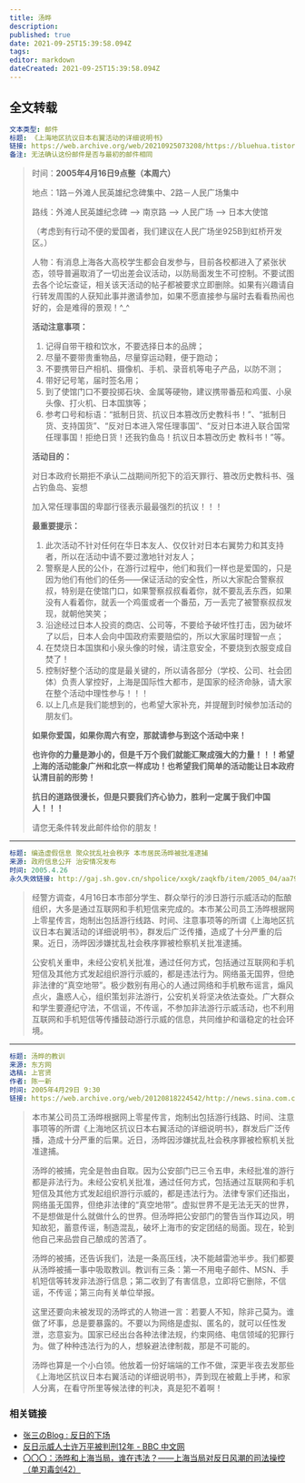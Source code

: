 ```yaml
---
title: 汤晔
description: 
published: true
date: 2021-09-25T15:39:58.094Z
tags: 
editor: markdown
dateCreated: 2021-09-25T15:39:58.094Z
---
```


## 全文转载

```YAML
文本类型: 邮件
标题: 《上海地区抗议日本右翼活动的详细说明书》
链接: https://web.archive.org/web/20210925073208/https://bluehua.tistory.com/47
备注: 无法确认这份邮件是否与最初的邮件相同
```

> 时间：**2005年4月16日9点整（本周六）**
>
> 地点：1路－外滩人民英雄纪念碑集中、2路－人民广场集中
>
> 路线：外滩人民英雄纪念碑 —> 南京路 —> 人民广场 —> 日本大使馆
>
> （考虑到有行动不便的爱国者，我们建议在人民广场坐925B到虹桥开发区。）
>
> 人物：有消息上海各大高校学生都会自发参与，目前各校都进入了紧张状态，领导普遍取消了一切出差会议活动，以防局面发生不可控制。不要试图去各个论坛查证，相关该天活动的帖子都被要求立即删除。如果有兴趣请自行转发周围的人获知此事并邀请参加，如果不愿直接参与届时去看看热闹也好的，会是难得的景观！^\_^
>
> **活动注意事项：**
>
> 1. 记得自带干粮和饮水，不要选择日本的品牌；
> 2. 尽量不要带贵重物品，尽量穿运动鞋，便于跑动；
> 3. 不要携带日产相机、摄像机、手机、录音机等电子产品，以防不测；
> 4. 带好记号笔，届时签名用；
> 5. 到了使馆门口不要投掷石块、金属等硬物，建议携带番茄和鸡蛋、小泉头像、打火机、日本国旗等；
> 6. 参考口号和标语：“抵制日货、抗议日本篡改历史教科书！”、“抵制日货、支持国货”、“反对日本进入常任理事国”、“反对日本进入联合国常任理事国！拒绝日货！还我钓鱼岛！抗议日本篡改历史 教科书！”等。
>
> **活动目的：**
>
> 对日本政府长期拒不承认二战期间所犯下的滔天罪行、篡改历史教科书、强占钓鱼岛、妄想
>
> 加入常任理事国的卑鄙行径表示最最强烈的抗议！！！
>
> **最重要提示：**
>
> 1. 此次活动不针对任何在华日本友人、仅仅针对日本右翼势力和其支持者，所以在活动中请不要过激地针对友人；
> 2. 警察是人民的公仆，在游行过程中，他们和我们一样也是爱国的，只是因为他们有他们的任务——保证活动的安全性，所以大家配合警察叔叔，特别是在使馆门口，如果警察叔叔看着你，就不要乱丢东西，如果没有人看着你，就丢一个鸡蛋或者一个番茄，万一丢完了被警察叔叔发现，就朝他笑笑；
> 3. 沿途经过日本人投资的商店、公司等，不要给予破坏性打击，因为破坏了以后，日本人会向中国政府索要赔偿的，所以大家届时理智一点；
> 4. 在焚烧日本国旗和小泉头像的时候，请注意安全，不要烧到衣服变成自焚了！
> 5. 控制好整个活动的度是最关键的，所以请各部分（学校、公司、社会团体）负责人掌控好，上海是国际性大都市，是国家的经济命脉，请大家在整个活动中理性参与！！！
> 6. 以上几点是我们能想到的，也希望大家补充，并提醒到时候参加活动的朋友们。
>
> **如果你爱国，如果你周六有空，那就请参与到这个活动中来！**
>
> **也许你的力量是渺小的，但是千万个我们就能汇聚成强大的力量！！！希望上海的活动能象广州和北京一样成功！也希望我们简单的活动能让日本政府认清目前的形势！**
>
> **抗日的道路很漫长，但是只要我们齐心协力，胜利一定属于我们中国人！！！**
>
> 请您无条件转发此邮件给你的朋友！

---

```YAML
标题: 编造虚假信息 聚众扰乱社会秩序 本市居民汤晔被批准逮捕
来源: 政府信息公开 治安情况发布
时间: 2005.4.26
永久失效链接: http://gaj.sh.gov.cn/shpolice/xxgk/zaqkfb/item/2005_04/aa793250320060013631.shtml
```

> 经警方调查，4月16日本市部分学生、群众举行的涉日游行示威活动的酝酿组织，大多是通过互联网和手机短信来完成的。本市某公司员工汤晔根据网上零星传言，炮制出包括游行线路、时间、注意事项等的所谓《上海地区抗议日本右翼活动的详细说明书》，群发后广泛传播，造成了十分严重的后果。近日，汤晔因涉嫌扰乱社会秩序罪被检察机关批准逮捕。
>
> 公安机关重申，未经公安机关批准，通过任何方式，包括通过互联网和手机短信及其他方式发起组织游行示威的，都是违法行为。网络虽无国界，但绝非法律的“真空地带”。极少数别有用心的人通过网络和手机散布谣言，煽风点火，蛊惑人心，组织策划非法游行，公安机关将坚决依法查处。广大群众和学生要遵纪守法，不信谣，不传谣，不参加非法游行示威活动，也不利用互联网和手机短信等传播鼓动游行示威的信息，共同维护和谐稳定的社会环境。

---

```YAML
标题: 汤晔的教训
来源: 东方网
选稿: 上官贤
作者: 陈一新
时间: 2005年4月29日 9:30
链接: https://web.archive.org/web/20120818224542/http://news.sina.com.cn/o/2005-04-29/09315784366s.shtml
```

> 本市某公司员工汤晔根据网上零星传言，炮制出包括游行线路、时间、注意事项等的所谓《上海地区抗议日本右翼活动的详细说明书》，群发后广泛传播，造成十分严重的后果。近日，汤晔因涉嫌扰乱社会秩序罪被检察机关批准逮捕。
>
> 汤晔的被捕，完全是咎由自取。因为公安部门已三令五申，未经批准的游行都是非法行为。未经公安机关批准，通过任何方式，包括通过互联网和手机短信及其他方式发起组织游行示威的，都是违法行为。法律专家们还指出，网络虽无国界，但绝非法律的“真空地带”。虚拟世界不是无法无天的世界，不是想做是什么就做什么的世界。但汤晔把公安部门的警告当作耳边风，明知故犯，蓄意传谣，制造混乱，破坏上海市的安定团结的局面。现在，轮到他自己来品尝自己酿成的苦酒了。
>
> 汤晔的被捕，还告诉我们，法是一条高压线，决不能越雷池半步。我们都要从汤晔被捕一事中吸取教训。教训有三条：第一不用电子邮件、MSN、手机短信等转发非法游行信息；第二收到了有害信息，立即将它删除，不信谣，不传谣；第三向有关单位举报。
>
> 这里还要向未被发现的汤晔式的人物进一言：若要人不知，除非己莫为。谁做了坏事，总是要暴露的。不要以为网络是虚拟、匿名的，就可以任性发泄，恣意妄为。国家已经出台各种法律法规，约束网络、电信领域的犯罪行为。做了种种违法行为的人，想躲避法律制裁，那是不可能的。
>
> 汤晔也算是一个小白领。他放着一份好端端的工作不做，深更半夜去发那些《上海地区抗议日本右翼活动的详细说明书》，弄到现在被戴上手拷，和家人分离，在看守所里等候法律的判决，真是犯不着啊！

### 相关链接

+ [张三のBlog : 反日的下场](https://web.archive.org/web/20070923010341/http://zhang3.blogspirit.com/archive/2005/04/13/2134.html)
+ [反日示威人士许万平被判刑12年 - BBC 中文网](https://web.archive.org/web/20200617224305/http://news.bbc.co.uk/chinese/simp/hi/newsid_4550000/newsid_4558800/4558802.stm)
+ [〇〇〇：汤晔和上海当局，谁在违法？——上海当局对反日风潮的司法操控（单刃毒剑42）](https://web.archive.org/web/20210925090422/http://liuxiaobo.info/blog/archives/18806)
